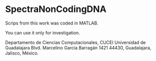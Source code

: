 # SpectraNonCodingDNA

Scrips from this work was coded in MATLAB.

You can use it only for investigation.

Departamento de Ciencias Computacionales, CUCEI
Universidad de Guadalajara
Blvd. Marcelino García Barragán 1421
44430, Guadalajara, Jalisco, México.

